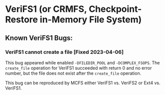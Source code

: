 # VeriFS1 (or CRMFS, Checkpoint-Restore in-Memory File System)

## Known VeriFS1 Bugs:

### VeriFS1 cannot create a file [Fixed 2023-04-06]

This bug appeared while enabled `-DFILEDIR_POOL` and `-DCOMPLEX_FSOPS`. The
`create_file` operation for VeriFS1 succeeded with return 0 and no error 
number, but the file does not exist after the `create_file` operation.

This bug can be reproduced by MCFS either VeriFS1 vs. VeriFS2 or Ext4 vs.
VeriFS1.
